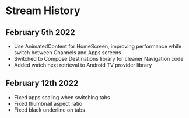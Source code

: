 # Stream History

## February 5th 2022
- Use AnimatedContent for HomeScreen, improving performance while switch between Channels and Apps screens
- Switched to Compose Destinations library for cleaner Navigation code
- Added watch next retrieval to Android TV provider library

## February 12th 2022
- Fixed apps scaling when switching tabs
- Fixed thumbnail aspect ratio
- Fixed black underline on tabs
